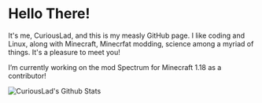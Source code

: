 # Hello There!
It's me, CuriousLad, and this is my measly GitHub page. I like coding and Linux, along with Minecraft, Minecrfat modding, science among a myriad of things. It's a pleasure to meet you!

I’m currently working on the mod Spectrum for Minecraft 1.18 as a contributor!

![CuriousLad's Github Stats](https://github-readme-stats.vercel.app/api?username=sudo-CuriousLad&show_icons=true&icon_color=FF0000&title_color=00FFFF&text_color=FFFFFF&border_color=FFFFFF&bg_color=000000)
<!--
**sudo-CuriousLad/sudo-CuriousLad** is a ✨ _special_ ✨ repository because its `README.md` (this file) appears on your GitHub profile.

Here are some ideas to get you started:

- 🔭 I’m currently working on ...
- 🌱 I’m currently learning ...
- 👯 I’m looking to collaborate on ...
- 🤔 I’m looking for help with ...
- 💬 Ask me about ...
- 📫 How to reach me: ...
- 😄 Pronouns: ...
- ⚡ Fun fact: ...
-->
